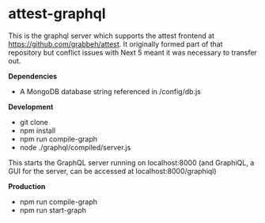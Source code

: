 # attest-graphql

This is the graphql server which supports the attest frontend at https://github.com/grabbeh/attest. It originally formed part of that repository but conflict issues with Next 5 meant it was necessary to transfer out.

**Dependencies**

- A MongoDB database string referenced in /config/db.js

**Development**

- git clone
- npm install
- npm run compile-graph
- node ./graphql/compiled/server.js

This starts the GraphQL server running on localhost:8000 (and GraphiQL, a GUI for the server, can be accessed at localhost:8000/graphiql)

**Production**

- npm run compile-graph
- npm run start-graph
